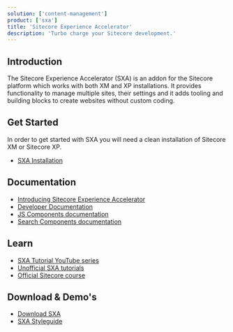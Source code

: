 ```yaml
---
solution: ['content-management']
product: ['sxa']
title: 'Sitecore Experience Accelerator'
description: 'Turbo charge your Sitecore development.'
---
```


## Introduction
The Sitecore Experience Accelerator (SXA) is an addon for the Sitecore platform which works with both XM and XP installations. It provides functionality to manage multiple sites, their settings and it adds tooling and building blocks to create websites without custom coding.


## Get Started
In order to get started with SXA you will need a clean installation of Sitecore XM or Sitecore XP.
- [SXA Installation](https://dev.sitecore.net/Downloads/Sitecore_Experience_Accelerator/10x/Sitecore_Experience_Accelerator_1010.aspx)

## Documentation

- [Introducing Sitecore Experience Accelerator](https://doc.sitecore.com/en/users/sxa/101/sitecore-experience-accelerator/introducing-sitecore-experience-accelerator.html)
- [Developer Documentation](https://doc.sitecore.com/en/developers/sxa/101/sitecore-experience-accelerator/index-en.html)
- [JS Components documentation](https://doc.sitecore.com/en/developers/sxa/components-theme-jsdoc/en/index.html)
- [Search Components documentation](https://doc.sitecore.com/en/developers/sxa/jsdoc-search-components/en/index.html)

## Learn

- [SXA Tutorial YouTube series](https://www.youtube.com/watch?v=nMTUitaBMek)
- [Unofficial SXA tutorials](https://www.youtube.com/c/SXA-Tutorials)
- [Official Sitecore course](https://learning.sitecore.com/course/sitecore-experience-accelerator-sxa-collection)

## Download & Demo's
- [Download SXA](https://dev.sitecore.net/Downloads/Sitecore_Experience_Accelerator.aspx)
- [SXA Styleguide]()